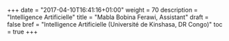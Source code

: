 +++
date = "2017-04-10T16:41:16+01:00"
weight = 70
description = "Intelligence Artificielle"
title = "Mabla Bobina Ferawi, Assistant"
draft = false
bref =  "Intelligence Artificielle (Université de Kinshasa, DR Congo)"
toc = true
+++

